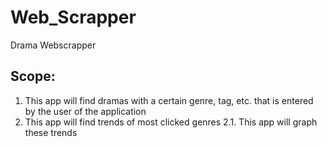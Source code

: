 # Web_Scrapper
Drama Webscrapper

## Scope:
1. This app will find dramas with a certain genre, tag, etc. that is entered by the user of the application
2. This app will find trends of most clicked genres
2.1. This app will graph these trends
